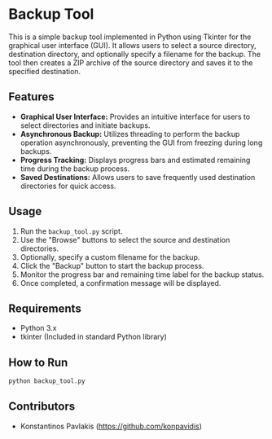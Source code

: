 # Backup Tool

This is a simple backup tool implemented in Python using Tkinter for the graphical user interface (GUI). It allows users to select a source directory, destination directory, and optionally specify a filename for the backup. The tool then creates a ZIP archive of the source directory and saves it to the specified destination.

## Features

- **Graphical User Interface:** Provides an intuitive interface for users to select directories and initiate backups.
- **Asynchronous Backup:** Utilizes threading to perform the backup operation asynchronously, preventing the GUI from freezing during long backups.
- **Progress Tracking:** Displays progress bars and estimated remaining time during the backup process.
- **Saved Destinations:** Allows users to save frequently used destination directories for quick access.

## Usage

1. Run the `backup_tool.py` script.
2. Use the "Browse" buttons to select the source and destination directories.
3. Optionally, specify a custom filename for the backup.
4. Click the "Backup" button to start the backup process.
5. Monitor the progress bar and remaining time label for the backup status.
6. Once completed, a confirmation message will be displayed.

## Requirements

- Python 3.x
- tkinter (Included in standard Python library)

## How to Run

```bash
python backup_tool.py
```

## Contributors

- Konstantinos Pavlakis (https://github.com/konpavidis)
